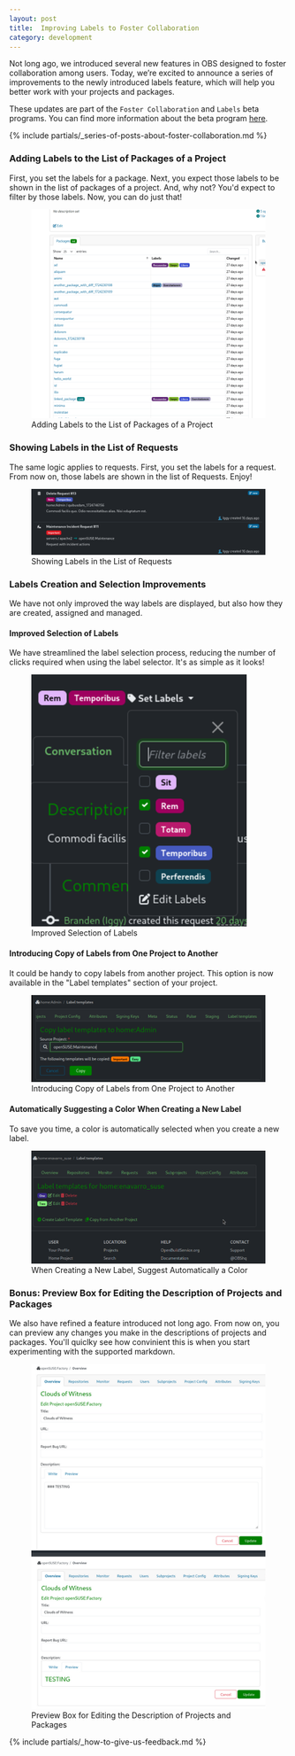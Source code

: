 ```yaml
---
layout: post
title:  Improving Labels to Foster Collaboration
category: development
---
```


Not long ago, we introduced several new features in OBS designed to foster collaboration among users.
Today, we’re excited to announce a series of improvements to the newly introduced labels feature, which will help you better work with your projects and packages.

These updates are part of the `Foster Collaboration` and `Labels` beta programs. You can find more information about the beta program [here](/2018/10/04/the-beta-program/).

{% include partials/_series-of-posts-about-foster-collaboration.md %}

### Adding Labels to the List of Packages of a Project

First, you set the labels for a package.
Next, you expect those labels to be shown in the list of packages of a project.
And, why not? You'd expect to filter by those labels.
Now, you can do just that!

<figure>
  <img src="/images/posts/2024-09-25/add-labels-to-list-of-packages.gif" alt="Screenshot of adding labels to the list of packages of a project" />
  <figcaption>Adding Labels to the List of Packages of a Project</figcaption>
</figure>


### Showing Labels in the List of Requests

The same logic applies to requests.
First, you set the labels for a request.
From now on, those labels are shown in the list of Requests.
Enjoy!

<figure>
  <img src="/images/posts/2024-09-25/show-labels-in-list-of-requests.png" alt="Screenshot of labels in the list of requests" />
  <figcaption>Showing Labels in the List of Requests</figcaption>
</figure>


### Labels Creation and Selection Improvements

We have not only improved the way labels are displayed, but also how they are created, assigned and managed.

#### Improved Selection of Labels

We have streamlined the label selection process, reducing the number of clicks required when using the label selector.
It's as simple as it looks!

<figure>
  <img src="/images/posts/2024-09-25/edit-labels.png" alt="Screenshot of the improved selection of labels" />
  <figcaption>Improved Selection of Labels</figcaption>
</figure>

#### Introducing Copy of Labels from One Project to Another

It could be handy to copy labels from another project.
This option is now available in the "Label templates" section of your project.

<figure>
  <img src="/images/posts/2024-09-25/introduce-copying-labels.png" alt="Screenshot of the copy of labels from one project to another" />
  <figcaption>Introducing Copy of Labels from One Project to Another</figcaption>
</figure>

#### Automatically Suggesting a Color When Creating a New Label

To save you time, a color is automatically selected when you create a new label.

<figure>
  <img src="/images/posts/2024-09-25/suggest-color-for-new-label.gif" alt="Screenshot of the automatic suggestion of a color when creating a new label" />
  <figcaption>When Creating a New Label, Suggest Automatically a Color</figcaption>
</figure>


### Bonus: Preview Box for Editing the Description of Projects and Packages

We also have refined a feature introduced not long ago.
From now on, you can preview any changes you make in the descriptions of projects and packages.
You'll quiclky see how convinient this is when you start experimenting with the supported markdown.

<figure>
  <img src="/images/posts/2024-09-25/add-preview-markdown.png" alt="Screenshot of the preview bos for editing the description of projects and packages" />
  <figcaption>Preview Box for Editing the Description of Projects and Packages</figcaption>
</figure>

{% include partials/_how-to-give-us-feedback.md %}

